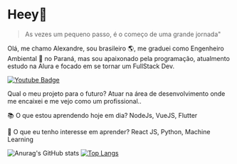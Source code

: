 # Heey👋

> As vezes um pequeno passo, é o começo de uma grande jornada"

Olá, me chamo Alexandre, sou brasileiro 🌎,  me graduei como Engenheiro Ambiental 🌲 no Paraná, mas sou apaixonado pela programação, atualmento estudo na Alura e focado em se tornar um FullStack Dev. 

[![Youtube Badge](https://img.shields.io/badge/Gmail-D14836?style=for-the-badge&logo=gmail&logoColor=white&link=alexandre.awadallak@gmail.com)](alexandre.awadallak@gmail.com)

Qual o meu projeto para o futuro?
Atuar na área de desenvolvimento onde me encaixei e me vejo como um profissional..

📚 O que estou aprendendo hoje em dia? 
NodeJs, VueJS, Flutter

🎯 O que eu tenho interesse em aprender?
React JS, Python, Machine Learning

![Anurag's GitHub stats](https://github-readme-stats.vercel.app/api?username=aawadallak&count_private=true&theme=gradient)
[![Top Langs](https://github-readme-stats.vercel.app/api/top-langs/?username=aawadallak&layout=compact&theme=gradient)](https://github.com/anuraghazra/github-readme-stats)
